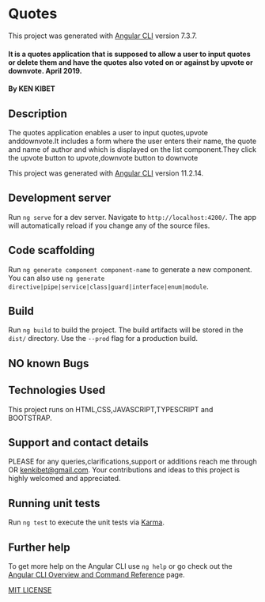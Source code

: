 # Quotes

This project was generated with [Angular CLI](https://github.com/angular/angular-cli) version 7.3.7.
#### It is a quotes application that is supposed to allow a user to input quotes or delete them and have the quotes also voted on or against by upvote or downvote.  April 2019.

#### By KEN KIBET

## Description
The quotes application enables a user to input quotes,upvote anddownvote.It includes a form where the user enters  their name, the quote and name of author and which is  displayed on the list component.They click the upvote button to upvote,downvote button to downvote

This project was generated with [Angular CLI](https://github.com/angular/angular-cli) version 11.2.14.

## Development server

Run `ng serve` for a dev server. Navigate to `http://localhost:4200/`. The app will automatically reload if you change any of the source files.

## Code scaffolding

Run `ng generate component component-name` to generate a new component. You can also use `ng generate directive|pipe|service|class|guard|interface|enum|module`.

## Build

Run `ng build` to build the project. The build artifacts will be stored in the `dist/` directory. Use the `--prod` flag for a production build.


## NO known Bugs


## Technologies Used
This project runs on HTML,CSS,JAVASCRIPT,TYPESCRIPT and BOOTSTRAP.
## Support and contact details
PLEASE for any queries,clarifications,support or additions reach me through OR kenkibet@gmail.com. Your contributions and ideas to this project is highly welcomed and appreciated.

## Running unit tests

Run `ng test` to execute the unit tests via [Karma](https://karma-runner.github.io).


## Further help

To get more help on the Angular CLI use `ng help` or go check out the [Angular CLI Overview and Command Reference](https://angular.io/cli) page.

[MIT LICENSE](./LICENSE)